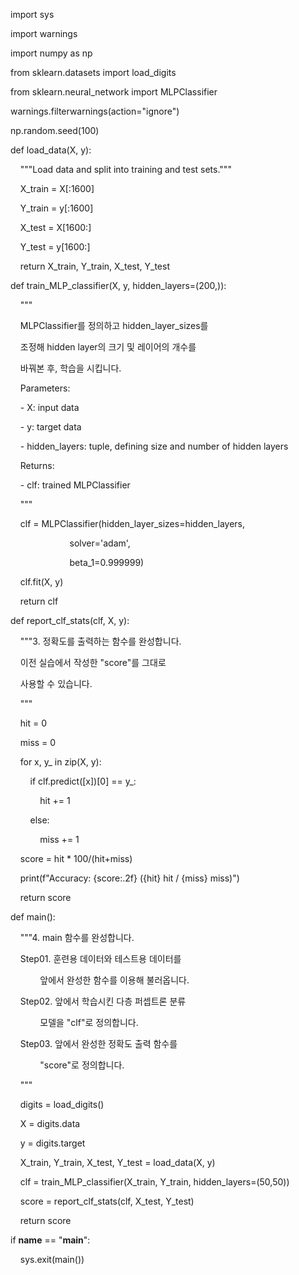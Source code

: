 import sys

import warnings

  

import numpy as np

from sklearn.datasets import load_digits

from sklearn.neural_network import MLPClassifier

  

warnings.filterwarnings(action="ignore")

np.random.seed(100)

  
  

def load_data(X, y):

    """Load data and split into training and test sets."""

    X_train = X[:1600]

    Y_train = y[:1600]

    X_test = X[1600:]

    Y_test = y[1600:]

    return X_train, Y_train, X_test, Y_test

  
  

def train_MLP_classifier(X, y, hidden_layers=(200,)):

    """

    MLPClassifier를 정의하고 hidden_layer_sizes를

    조정해 hidden layer의 크기 및 레이어의 개수를

    바꿔본 후, 학습을 시킵니다.

  

    Parameters:

    - X: input data

    - y: target data

    - hidden_layers: tuple, defining size and number of hidden layers

  

    Returns:

    - clf: trained MLPClassifier

    """

    clf = MLPClassifier(hidden_layer_sizes=hidden_layers,

                        solver='adam',

                        beta_1=0.999999)

    clf.fit(X, y)

  

    return clf

  

def report_clf_stats(clf, X, y):

    """3. 정확도를 출력하는 함수를 완성합니다.

    이전 실습에서 작성한 "score"를 그대로

    사용할 수 있습니다.

    """

  

    hit = 0

    miss = 0

  

    for x, y_ in zip(X, y):

        if clf.predict([x])[0] == y_:

            hit += 1

        else:

            miss += 1

  

    score = hit * 100/(hit+miss)

  

    print(f"Accuracy: {score:.2f} ({hit} hit / {miss} miss)")

  

    return score

  
  

def main():

    """4. main 함수를 완성합니다.

  

    Step01. 훈련용 데이터와 테스트용 데이터를

            앞에서 완성한 함수를 이용해 불러옵니다.

  

    Step02. 앞에서 학습시킨 다층 퍼셉트론 분류

            모델을 "clf"로 정의합니다.

  

    Step03. 앞에서 완성한 정확도 출력 함수를

            "score"로 정의합니다.

    """

  

    digits = load_digits()

  

    X = digits.data

    y = digits.target

  

    X_train, Y_train, X_test, Y_test = load_data(X, y)

  

    clf = train_MLP_classifier(X_train, Y_train, hidden_layers=(50,50))

  

    score = report_clf_stats(clf, X_test, Y_test)

  

    return score

  
  

if __name__ == "__main__":

    sys.exit(main())